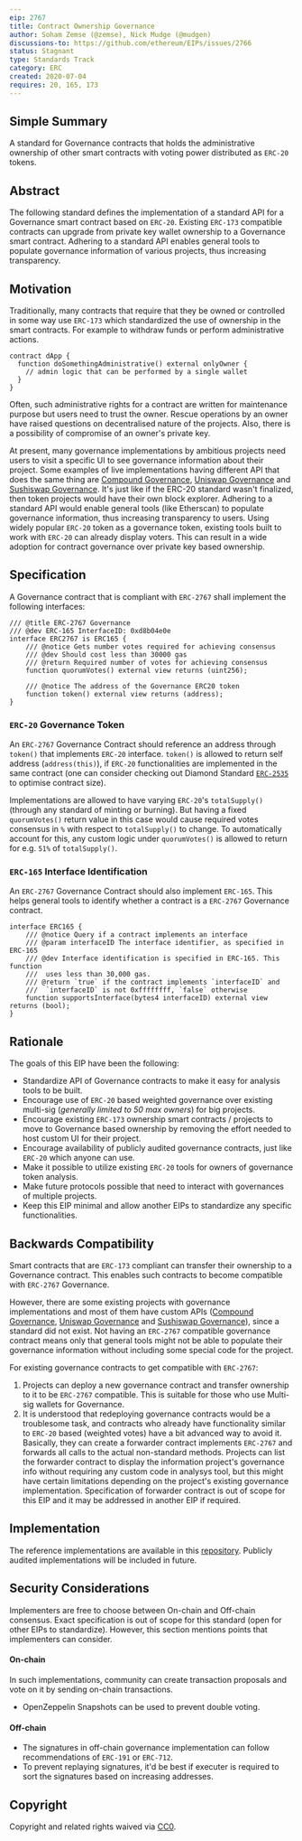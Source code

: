 ```yaml
---
eip: 2767
title: Contract Ownership Governance
author: Soham Zemse (@zemse), Nick Mudge (@mudgen)
discussions-to: https://github.com/ethereum/EIPs/issues/2766
status: Stagnant
type: Standards Track
category: ERC
created: 2020-07-04
requires: 20, 165, 173
---
```


## Simple Summary

A standard for Governance contracts that holds the administrative ownership of other smart contracts with voting power distributed as `ERC-20` tokens.

## Abstract

The following standard defines the implementation of a standard API for a Governance smart contract based on `ERC-20`. Existing `ERC-173` compatible contracts can upgrade from private key wallet ownership to a Governance smart contract. Adhering to a standard API enables general tools to populate governance information of various projects, thus increasing transparency.

## Motivation

Traditionally, many contracts that require that they be owned or controlled in some way use `ERC-173` which standardized the use of ownership in the smart contracts. For example to withdraw funds or perform administrative actions.

```solidity
contract dApp {
  function doSomethingAdministrative() external onlyOwner {
    // admin logic that can be performed by a single wallet
  }
}
```

Often, such administrative rights for a contract are written for maintenance purpose but users need to trust the owner. Rescue operations by an owner have raised questions on decentralised nature of the projects. Also, there is a possibility of compromise of an owner's private key.

At present, many governance implementations by ambitious projects need users to visit a specific UI to see governance information about their project. Some examples of live implementations having different API that does the same thing are [Compound Governance](https://github.com/compound-finance/compound-protocol/blob/master/contracts/Governance/GovernorAlpha.sol#L27), [Uniswap Governance](https://github.com/Uniswap/governance/blob/master/contracts/GovernorAlpha.sol#L27) and [Sushiswap Governance](https://github.com/sushiswap/sushiswap/blob/master/contracts/GovernorAlpha.sol#L45). It's just like if the ERC-20 standard wasn't finalized, then token projects would have their own block explorer. Adhering to a standard API would enable general tools (like Etherscan) to populate governance information, thus increasing transparency to users. Using widely popular `ERC-20` token as a governance token, existing tools built to work with `ERC-20` can already display voters. This can result in a wide adoption for contract governance over private key based ownership.

## Specification

A Governance contract that is compliant with `ERC-2767` shall implement the following interfaces:

```solidity
/// @title ERC-2767 Governance
/// @dev ERC-165 InterfaceID: 0xd8b04e0e
interface ERC2767 is ERC165 {
    /// @notice Gets number votes required for achieving consensus
    /// @dev Should cost less than 30000 gas
    /// @return Required number of votes for achieving consensus
    function quorumVotes() external view returns (uint256);

    /// @notice The address of the Governance ERC20 token
    function token() external view returns (address);
}
```

### `ERC-20` Governance Token

An `ERC-2767` Governance Contract should reference an address through `token()` that implements `ERC-20` interface. `token()` is allowed to return self address (`address(this)`), if `ERC-20` functionalities are implemented in the same contract (one can consider checking out Diamond Standard [`ERC-2535`](https://eips.ethereum.org/EIPS/eip-2535) to optimise contract size).

Implementations are allowed to have varying `ERC-20`'s `totalSupply()` (through any standard of minting or burning). But having a fixed `quorumVotes()` return value in this case would cause required votes consensus in `%` with respect to `totalSupply()` to change. To automatically account for this, any custom logic under `quorumVotes()` is allowed to return for e.g. `51%` of `totalSupply()`.

### `ERC-165` Interface Identification

An `ERC-2767` Governance Contract should also implement `ERC-165`. This helps general tools to identify whether a contract is a `ERC-2767` Governance contract.

```solidity
interface ERC165 {
    /// @notice Query if a contract implements an interface
    /// @param interfaceID The interface identifier, as specified in ERC-165
    /// @dev Interface identification is specified in ERC-165. This function
    ///  uses less than 30,000 gas.
    /// @return `true` if the contract implements `interfaceID` and
    ///  `interfaceID` is not 0xffffffff, `false` otherwise
    function supportsInterface(bytes4 interfaceID) external view returns (bool);
}
```

## Rationale

The goals of this EIP have been the following:

- Standardize API of Governance contracts to make it easy for analysis tools to be built.
- Encourage use of `ERC-20` based weighted governance over existing multi-sig (_generally limited to 50 max owners_) for big projects.
- Encourage existing `ERC-173` ownership smart contracts / projects to move to Governance based ownership by removing the effort needed to host custom UI for their project.
- Encourage availability of publicly audited governance contracts, just like `ERC-20` which anyone can use.
- Make it possible to utilize existing `ERC-20` tools for owners of governance token analysis.
- Make future protocols possible that need to interact with governances of multiple projects.
- Keep this EIP minimal and allow another EIPs to standardize any specific functionalities.

## Backwards Compatibility

Smart contracts that are `ERC-173` compliant can transfer their ownership to a Governance contract. This enables such contracts to become compatible with `ERC-2767` Governance.

However, there are some existing projects with governance implementations and most of them have custom APIs ([Compound Governance](https://github.com/compound-finance/compound-protocol/blob/master/contracts/Governance/GovernorAlpha.sol#L27), [Uniswap Governance](https://github.com/Uniswap/governance/blob/master/contracts/GovernorAlpha.sol#L27) and [Sushiswap Governance](https://github.com/sushiswap/sushiswap/blob/master/contracts/GovernorAlpha.sol#L45)), since a standard did not exist. Not having an `ERC-2767` compatible governance contract means only that general tools might not be able to populate their governance information without including some special code for the project.

For existing governance contracts to get compatible with `ERC-2767`:

1. Projects can deploy a new governance contract and transfer ownership to it to be `ERC-2767` compatible. This is suitable for those who use Multi-sig wallets for Governance.
2. It is understood that redeploying governance contracts would be a troublesome task, and contracts who already have functionality similar to `ERC-20` based (weighted votes) have a bit advanced way to avoid it. Basically, they can create a forwarder contract implements `ERC-2767` and forwards all calls to the actual non-standard methods. Projects can list the forwarder contract to display the information project's governance info without requiring any custom code in analysys tool, but this might have certain limitations depending on the project's existing governance implementation. Specification of forwarder contract is out of scope for this EIP and it may be addressed in another EIP if required.

<!-- ## Test Cases -->

## Implementation

The reference implementations are available in this [repository](https://github.com/zemse/contract-ownership-governance). Publicly audited implementations will be included in future.

## Security Considerations

Implementers are free to choose between On-chain and Off-chain consensus. Exact specification is out of scope for this standard (open for other EIPs to standardize). However, this section mentions points that implementers can consider.

#### On-chain

In such implementations, community can create transaction proposals and vote on it by sending on-chain transactions.

- OpenZeppelin Snapshots can be used to prevent double voting.

#### Off-chain

- The signatures in off-chain governance implementation can follow recommendations of `ERC-191` or `ERC-712`.
- To prevent replaying signatures, it'd be best if executer is required to sort the signatures based on increasing addresses.

## Copyright

Copyright and related rights waived via [CC0](/LICENSE.md).
